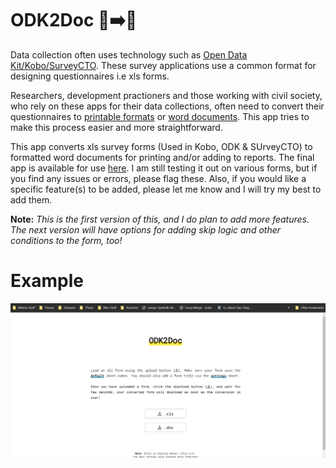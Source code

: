 # ODK2Doc 📱➡️📝 
Data collection often uses technology such as [Open Data Kit/Kobo/SurveyCTO](https://getodk.org/vs-kobo/). These survey applications use a common format for designing questionnaires i.e xls forms.

Researchers, development practioners and those working with civil society, who rely on these apps for their data collections, often need to convert their questionnaires to [printable formats](https://forum.getodk.org/t/download-form-to-word/5868) or [word documents](https://community.kobotoolbox.org/t/do-we-convert-kobo-question-form-into-microsoft-word/5177). This app tries to make this process easier and more straightforward.

This app converts xls survey forms (Used in Kobo, ODK & SUrveyCTO) to formatted word documents for printing and/or adding to reports. The final app is available for use [here](https://zaeendesouza.shinyapps.io/ODK2Doc/). I am still testing it out on various forms, but if you find any issues or errors, please flag these. Also, if you would like a specific feature(s) to be added, please let me know and I will try my best to add them.


**Note:** *This is the first version of this, and I do plan to add more features. The next version will have options for adding skip logic and other conditions to the form, too!*


# Example
![Alt Text](https://github.com/zaeendesouza/ODK2Doc/blob/main/odk2doc.gif)
